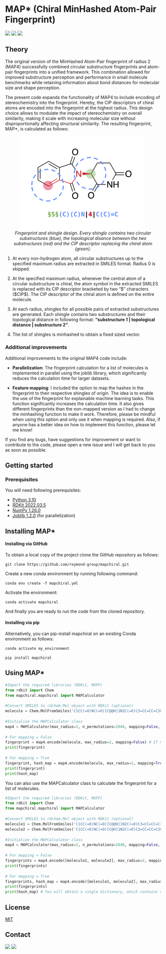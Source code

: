 # **MAP*** (Chiral MinHashed Atom-Pair Fingerprint)

<img src="https://img.shields.io/pypi/v/mapchiral?color=success&label=Version&style=flat-square"/> <img src="https://img.shields.io/badge/Python-3.10-blue?style=flat-square"/> <img src="https://img.shields.io/badge/License-MIT-yellow?style=flat-square"/>

## Theory

The original version of the MinHashed Atom-Pair fingerprint of radius 2 (MAP4) successfully combined circular substructure fingerprints and atom-pair fingerprints into a unified framework. This combination allowed for improved substructure perception and performance in small molecule benchmarks while retaining information about bond distances for molecular size and shape perception.

The present code expands the functionality of MAP4 to include encoding of stereochemistry into the fingerprint. Hereby, the CIP descriptors of chiral atoms are encoded into the fingerprint at the highest radius. This design choice allows to modulate the impact of stereochemistry on overall similarity, making it scale with increasing molecular size without disproportionally affecting structural similarity. The resulting fingerprint, MAP*, is calculated as follows:

<p align="center">
    <img src="readme_figures/shingle.png" alt="shingles" width="400"/>
    <br>
    <em>Fingerprint and shingle design. Every shingle contains two circular substructures (blue), the topological disance between the two substructures (red) and the CIP descriptor replacing the chiral atom (green). </em>
</p>


1. At every non-hydrogen atom, all circular substructures up to the specified maximum radius are extracted in SMILES format. Radius 0 is skipped.

2. At the specified maximum radius, whenever the central atom of a circular substructure is chiral, the atom symbol in the extracted SMILES is replaced with its CIP descriptor bracketed by two “\$” characters (\$CIP\$). The CIP descriptor of the chiral atom is defined on the entire molecule.

3. At each radius, shingles for all possible pairs of extracted substructures are generated. Each shingle contains two substructures and their topological distance in following format: **“substructure 1 | topological distance | substructure 2"**.

4. The list of shingles is minhashed to obtain a fixed sized vector. 

### Additional improvements 

Additional improvements to the original MAP4 code include: 

* **Parallelization**: The fingerprint calculation for a list of molecules is implemented in parallel using the joblib library, which significantly reduces the calculation time for larger datasets. 

* **Feature mapping**: I included the option to map the hashes in the fingerprint to their respective shingles of origin. The idea is to enable the use of the fingerprint for explainable machine learning tasks. This function significantly increases the calculation time. It also gives different fingerprints than the non-mapped version as I had to change the minhashing function to make it work. Therefore, please be mindful when using this option and only use it when mapping is required. Also, if anyone has a better idea on how to implement this function, please let me know!

If you find any bugs, have suggestions for improvement or want to contribute to the code, please open a new issue and I will get back to you as soon as possible.

## Getting started

### Prerequisites

You will need following prerequisites: 

* [Python 3.10](https://www.python.org)
* [RDKit 2022.03.5](https://www.rdkit.org)
* [NumPy 1.26.0](https://numpy.org)
* [Joblib 1.2.0](https://joblib.readthedocs.io/en/latest/) (for parallelization)

## Installing MAP*

#### **Installing via GitHub**

To obtain a local copy of the project clone the GitHub repository as follows:

```console
git clone https://github.com/reymond-group/mapchiral.git
```

Create a new conda environment by running following command:

```console
conda env create -f mapchiral.yml
```

Activate the environment:

```console
conda activate mapchiral
```

And finally you are ready to run the code from the cloned repository. 

#### **Installing via pip**

Alternatively, you can pip-install mapchiral on an existing Conda environment as follows:

```console
conda activate my_environment
```

```console
pip install mapchiral
```

## Using MAP*

```python
#Import the required libraries (RDKit, MXFP)
from rdkit import Chem
from mapchiral.mapchiral import MAPCalculator

#Convert SMILES to rdchem.Mol object with RDKit (optional)
molecule = Chem.MolFromSmiles('C1CC(=O)NC(=O)[C@@H]1N2C(=O)C3=CC=CC=C3C2=O')

#Initialize the MAPCalculator class
map4 = MAPCalculator(max_radius=2, n_permutations=2048, mapping=False, n_cores=8, seed=42)

# For mapping = False
fingerprint = map4.encode(molecule, max_radius=2, mapping=False) # If max_radius and mapping are not specified, the values from the initialization are used.
print(fingerprint)

# For mapping = True
fingerprint, hash_map = map4.encode(molecule, max_radius=2, mapping=True)
print(fingerprint)
print(hash_map)

```

You can also use the MAPCalculator class to calculate the fingerprint for a list of molecules. 

```python
#Import the required libraries (RDKit, MXFP)
from rdkit import Chem
from mapchiral.mapchiral import MAPCalculator

#Convert SMILES to rdchem.Mol object with RDKit (optional)
molecule1 = Chem.MolFromSmiles('C1CC(=O)NC(=O)[C@@H]1N2C(=O)C3=CC=CC=C3C2=O')
molecule2 = Chem.MolFromSmiles('C1CC(=O)NC(=O)[C@H]1N2C(=O)C3=CC=CC=C3C2=O')

#Initialize the MAPCalculator class
map4 = MAPCalculator(max_radius=2, n_permutations=2048, mapping=False, n_cores=8, seed=42)

# For mapping = False
fingerprints = map4.encode([molecule1, molecule2], max_radius=2, mapping=False)
print(fingerprints)

# For mapping = True
fingerprints, hash_map = map4.encode([molecule1, molecule2], max_radius=2, mapping=True)
print(fingerprints)
print(hash_map) # You will obtain a single dictionary, which contains all the hashes and their respective shingles of origin for all calulated fingerprints

```

## License
[MIT](https://choosealicense.com/licenses/mit/)

## Contact

<img src="https://img.shields.io/twitter/follow/reymondgroup?style=social"/> 
<img src="https://img.shields.io/twitter/follow/markusorsi?style=social"/>